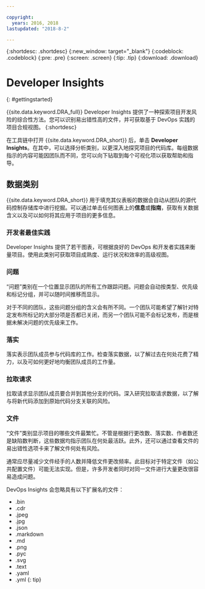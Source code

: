 ```yaml
---

copyright:
  years: 2016, 2018
lastupdated: "2018-8-2"

---
```


{:shortdesc: .shortdesc}
{:new_window: target="_blank"}
{:codeblock: .codeblock}
{:pre: .pre}
{:screen: .screen}
{:tip: .tip}
{:download: .download}

# Developer Insights
{: #gettingstarted}

{{site.data.keyword.DRA_full}} Developer Insights 提供了一种探索项目开发风险的综合性方法。您可以识别易出错性高的文件，并可获取基于 DevOps 实践的项目合规视图。
{:shortdesc}

在工具链中打开 {{site.data.keyword.DRA_short}} 后，单击 **Developer Insights**。在其中，可以选择分析类别，以更深入地探究项目的代码库。每组数据指示的内容可能因团队而不同，您可以向下钻取到每个可视化项以获取帮助和指导。 

## 数据类别
{{site.data.keyword.DRA_short}} 用于填充其仪表板的数据会自动从团队的源代码控制存储库中进行挖掘。可以通过单击任何图表上的**信息**或**指南**，获取有关数据含义以及可以如何将其应用于项目的更多信息。

### 开发者最佳实践

Developer Insights 提供了若干图表，可根据良好的 DevOps 和开发者实践来衡量项目。使用此类别可获取项目成熟度、运行状况和效率的高级视图。 

### 问题

“问题”类别在一个位置显示团队的所有工作跟踪问题。问题会自动按类型、优先级和标记分组，并可以随时间推移而显示。 

对于不同的团队，这些问题分组的含义会有所不同。一个团队可能希望了解针对特定发布所标记的大部分项是否都已关闭，而另一个团队可能不会标记发布，而是根据未解决问题的优先级来工作。  

### 落实

落实表示团队成员参与代码库的工作。检查落实数据，以了解过去在何处花费了精力，以及可如何更好地均衡团队成员的工作量。 

### 拉取请求

拉取请求显示团队成员要合并到其他分支的代码。深入研究拉取请求数据，以了解与将新代码添加到原始代码分支关联的风险。

### 文件

“文件”类别显示项目的哪些文件最繁忙。不管是根据行更改数、落实数、作者数还是缺陷数判断，这些数据均指示团队在何处最活跃。此外，还可以通过查看文件的易出错性选项卡来了解文件何处有风险。

通常应尽量减少文件经手的人数并降低文件更改频率。此目标对于特定文件（如公共配置文件）可能无法实现。但是，许多开发者同时对同一文件进行大量更改很容易造成问题。 

DevOps Insights 会忽略具有以下扩展名的文件：
* .bin
* .cdr
* .jpeg
* .jpg
* .json
* .markdown
* .md
* .png
* .pyc
* .svg
* .text
* .yaml
* .yml
{: tip}
